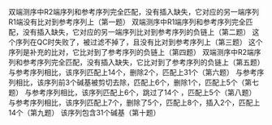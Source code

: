 双端测序中R2端序列和参考序列完全匹配，没有插入缺失，它对应的另一端序列R1端没有比对到参考序列上（第一题）
双端测序中R1端序列和参考序列完全匹配，没有插入缺失，它对应的另一端序列比对到参考序列的负链上（第二题）
这个序列在QC时失败了，被过滤不掉了，且没有比对到参考序列上（第三题）
这个序列是补充的比对，它比对到了参考序列的负链上（第四题）
双端测序中R2端序列和参考序列完全匹配，没有插入缺失，它比对到了参考序列的负链上（第五题）
与参考序列相比，该序列匹配上14个，删除2个，匹配上31个（第六题）
与参考序列相比，该序列前3个碱基被剪切去除，匹配上6个，删除1个，匹配上5个（第七题）
与参考序列相比，该序列匹配上6个，跳过了14个 ，匹配上5个（第八题）
与参考序列相比，该序列匹配上7个，删除了5个，匹配上8个，插入2个，匹配上14个（第九题）
该序列包含31个碱基（第十题）

